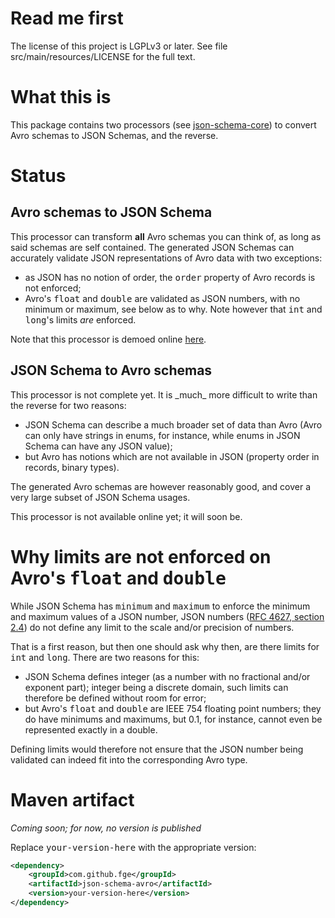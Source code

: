 <h1>Read me first</h1>

<p>The license of this project is LGPLv3 or later. See file src/main/resources/LICENSE for the full
text.</p>

<h1>What this is</h1>

<p>This package contains two processors (see <a
href="https://github.com/fge/json-schema-core">json-schema-core</a>) to convert Avro schemas to JSON
Schemas, and the reverse.</p>

<h1>Status</h1>

<h2>Avro schemas to JSON Schema</h2>

<p>This processor can transform <b>all</b> Avro schemas you can think of, as long as said schemas
are self contained. The generated JSON Schemas can accurately validate JSON representations of Avro
data with two exceptions:</p>

* as JSON has no notion of order, the <span style="font-family: monospace;">order</span> property of
  Avro records is not enforced;
* Avro's <span style="font-family: monospace;">float</span> and <span
  style="font-family: monospace;">double</span> are validated as JSON numbers, with no minimum or
  maximum, see below as to why. Note however that <span style="font-family: monospace;">int</span>
  and <span style="font-family: monospace;">long</span>'s limits _are_ enforced.

<p>Note that this processor is demoed online <a
href="http://json-schema-validator.herokuapp.com/avro.jsp">here</a>.</p>

<h2>JSON Schema to Avro schemas</h2>

<p>This processor is not complete yet. It is _much_ more difficult to write than the reverse for two
reasons:</p>

* JSON Schema can describe a much broader set of data than Avro (Avro can only have strings in
  enums, for instance, while enums in JSON Schema can have any JSON value);
* but Avro has notions which are not available in JSON (property order in records, binary types).

<p>The generated Avro schemas are however reasonably good, and cover a very large subset of JSON
Schema usages.</p>

<p>This processor is not available online yet; it will soon be.</p>

<h1>Why limits are not enforced on Avro's <span style="font-family: monospace;">float</span> and
<span style="font-family: monospace;">double</span></h1>

<p>While JSON Schema has <span style="font-family: monospace;">minimum</span> and <span
style="font-family: monospace;">maximum</span> to enforce the minimum and maximum values of a JSON
number, JSON numbers (<a href="http://tools.ietf.org/html/rfc4627">RFC 4627, section 2.4</a>) do not
define any limit to the scale and/or precision of numbers.</p>

<p>That is a first reason, but then one should ask why then, are there limits for <span
style="font-family: monospace;">int</span> and <span style="font-family: monospace;">long</span>.
There are two reasons for this:</p>

* JSON Schema defines integer (as a number with no fractional and/or exponent part); integer being a
  discrete domain, such limits can therefore be defined without room for error;
* but Avro's <span style="font-family: monospace;">float</span> and <span
  style="font-family: monospace;">double</span> are IEEE 754 floating point numbers; they do have minimums and
  maximums, but 0.1, for instance, cannot even be represented exactly in a double.

<p>Defining limits would therefore not ensure that the JSON number being validated can indeed fit
into the corresponding Avro type.</p>

<h1>Maven artifact</h1>

<p><i>Coming soon; for now, no version is published</i></p>

<p>Replace <tt>your-version-here</tt> with the appropriate version:</p>

```xml
<dependency>
    <groupId>com.github.fge</groupId>
    <artifactId>json-schema-avro</artifactId>
    <version>your-version-here</version>
</dependency>
```

